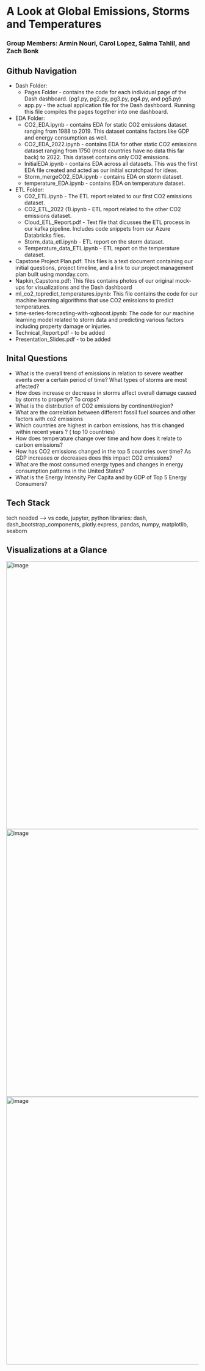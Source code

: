 # A Look at Global Emissions, Storms and Temperatures
### Group Members: Armin Nouri, Carol Lopez, Salma Tahlil, and Zach Bonk

## Github Navigation
  - Dash Folder:
    - Pages Folder - contains the code for each individual page of the Dash dashboard. (pg1.py, pg2.py, pg3.py, pg4.py, and pg5.py)
    - app.py - the actual application file for the Dash dashboard. Running this file compiles the pages together into one dashboard.
  - EDA Folder:
    - CO2_EDA.ipynb - contains EDA for static CO2 emissions dataset ranging from 1988 to 2019. This dataset contains factors like GDP and energy consumption as well.
    - CO2_EDA_2022.ipynb - contains EDA for other static CO2 emissions dataset ranging from 1750 (most countries have no data this far back) to 2022. This dataset contains only CO2 emissions.
    - InitialEDA.ipynb - contains EDA across all datasets. This was the first EDA file created and acted as our initial scratchpad for ideas.
    - Storm_mergeCO2_EDA.ipynb - contains EDA on storm dataset. 
    - temperature_EDA.ipynb - contains EDA on temperature dataset.
  - ETL Folder:
    - C02_ETL.ipynb - The ETL report related to our first CO2 emissions dataset.
    - CO2_ETL_2022 (1).ipynb - ETL report related to the other CO2 emissions dataset.
    - Cloud_ETL_Report.pdf - Text file that dicusses the ETL process in our kafka pipeline. Includes code snippets from our Azure Databricks files.
    - Storm_data_etl.ipynb - ETL report on the storm dataset.
    - Temperature_data_ETL.ipynb - ETL report on the temperature dataset.
  - Capstone Project Plan.pdf: This files is a text document containing our initial questions, project timeline, and a link to our project management plan built using monday.com.
  - Napkin_Capstone.pdf: This files contains photos of our original mock-ups for visualizations and the Dash dashboard
  - ml_co2_topredict_temperatures.ipynb: This file contains the code for our machine learning algorithms that use CO2 emissions to predict temperatures.
  - time-series-forecasting-with-xgboost.ipynb: The code for our machine learning model related to storm data and predicting various factors including property damage or injuries.
  - Technical_Report.pdf - to be added
  - Presentation_Slides.pdf - to be added
## Inital Questions 
- What is the overall trend of emissions in relation to severe weather events over a certain period of time? What types of storms are most affected?
- How does increase or decrease in storms affect overall damage caused by storms to property? To crops?
- What is the distribution of CO2 emissions by continent/region? 
- What are the correlation between different fossil fuel sources and other factors with co2 emissions  
- Which countries are highest in carbon emissions, has this changed within recent years ?  ( top 10 countries)
- How does temperature change over time and how does it relate to carbon emissions?
- How has CO2 emissions changed in the top 5 countries over time? As GDP increases or decreases does this impact CO2 emissions? 
- What are the most consumed energy types and changes in energy consumption patterns in the United States? 
- What is the Energy Intensity Per Capita and by GDP of Top 5 Energy Consumers?

## Tech Stack
tech needed --> vs code, jupyter, python libraries: dash, dash_bootstrap_components, plotly.express, pandas, numpy, matplotlib, seaborn

## Visualizations at a Glance
<img width="700" alt="image" src="https://user-images.githubusercontent.com/117112928/216142846-145616fd-b2d3-4b7a-ada5-95e957aad132.png">
<img width="700" alt="image" src="https://user-images.githubusercontent.com/117112928/216150890-25acaf94-0b7b-4c2f-8db3-4dc77ebbfc40.png">
<img width="700" alt="image" src="https://user-images.githubusercontent.com/117112928/216150804-c44a74ce-7107-43bc-b2b4-01c9abe92129.png">

